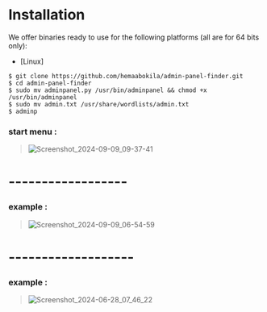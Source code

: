 # Installation

We offer binaries ready to use for the following platforms (all are for 64 bits only):

* [Linux]
```
$ git clone https://github.com/hemaabokila/admin-panel-finder.git
$ cd admin-panel-finder
$ sudo mv adminpanel.py /usr/bin/adminpanel && chmod +x /usr/bin/adminpanel
$ sudo mv admin.txt /usr/share/wordlists/admin.txt
$ adminp
```


###  start menu : 
> ![Screenshot_2024-09-09_09-37-41](https://github.com/user-attachments/assets/e66376cd-ad91-4d9e-ae9e-3fd0d0c98117)
# ------------------

###  example :

> ![Screenshot_2024-09-09_06-54-59](https://github.com/user-attachments/assets/d5218c79-360e-4b06-b0a4-9579df60ee02)


# -------------------

###  example :

> ![Screenshot_2024-06-28_07_46_22](https://github.com/user-attachments/assets/ebcae697-de64-4338-af37-c006d7efda5a)
   

